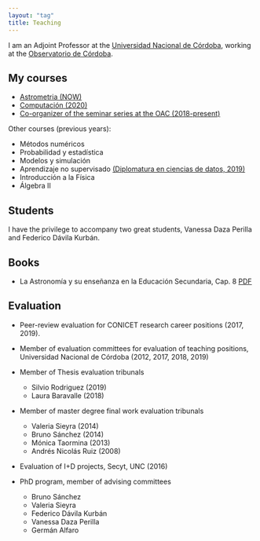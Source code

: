 ```yaml
---
layout: "tag"
title: Teaching
---
```


I am an Adjoint Professor at the
[Universidad Nacional de Córdoba](https://www.unc.edu.ar),
working at the [Observatorio de Córdoba](https://www.oac.unc.edu.ar).


## My courses

- [Astrometria (NOW)](https://www.famaf.unc.edu.ar/materias/astrometria/)
- [Computación (2020)](https://computacion2020.readthedocs.io/es/latest/)
- [Co-organizer of the seminar series at the OAC (2018-present)](https://oac.unc.edu.ar/academicas/seminarios/)

Other courses (previous years):

- Métodos numéricos
- Probabilidad y estadística
- Modelos y simulación
- Aprendizaje no supervisado [(Diplomatura en ciencias de datos, 2019)](http://diplodatos.famaf.unc.edu.ar/)
- Introducción a la Física
- Álgebra II


## Students

I have the privilege to accompany two great students, Vanessa Daza
Perilla and Federico Dávila Kurbán.

## Books

- La Astronomía y su enseñanza en la Educación Secundaria, Cap. 8 [PDF](https://openlibra.com/es/book/download/la-astronomia-y-su-ensenanza-en-la-educacion-secundaria)


## Evaluation
 
- Peer-review evaluation for CONICET research career positions (2017,
  2019).

- Member of evaluation committees for evaluation of teaching
  positions, Universidad Nacional de Córdoba (2012, 2017, 2018, 2019)

- Member of Thesis evaluation tribunals
   - Silvio Rodriguez (2019)
   - Laura Baravalle (2018)

- Member of master degree final work evaluation tribunals
   - Valeria Sieyra (2014)
   - Bruno Sánchez (2014)
   - Mónica Taormina (2013)
   - Andrés Nicolás Ruiz (2008)

- Evaluation of I+D projects, Secyt, UNC (2016)

- PhD program, member of advising committees
   - Bruno Sánchez
   - Valeria Sieyra
   - Federico Dávila Kurbán
   - Vanessa Daza Perilla
   - Germán Alfaro



